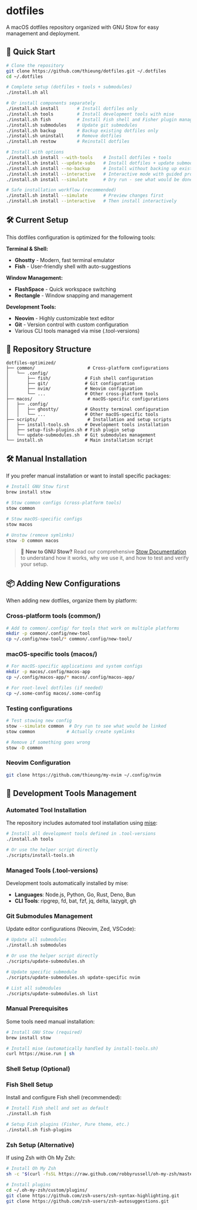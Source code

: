 # dotfiles

A macOS dotfiles repository organized with GNU Stow for easy management and deployment.

## 🚀 Quick Start

```bash
# Clone the repository
git clone https://github.com/thieung/dotfiles.git ~/.dotfiles
cd ~/.dotfiles

# Complete setup (dotfiles + tools + submodules)
./install.sh all

# Or install components separately
./install.sh install       # Install dotfiles only
./install.sh tools         # Install development tools with mise
./install.sh fish          # Install Fish shell and Fisher plugin manager
./install.sh submodules    # Update git submodules
./install.sh backup        # Backup existing dotfiles only
./install.sh uninstall     # Remove dotfiles
./install.sh restow        # Reinstall dotfiles

# Install with options
./install.sh install --with-tools    # Install dotfiles + tools
./install.sh install --update-subs   # Install dotfiles + update submodules
./install.sh install --no-backup     # Install without backing up existing files
./install.sh install --interactive   # Interactive mode with guided prompts
./install.sh install --simulate      # Dry run - see what would be done

# Safe installation workflow (recommended)
./install.sh install --simulate      # Preview changes first
./install.sh install --interactive   # Then install interactively
```

## 🛠️ Current Setup

This dotfiles configuration is optimized for the following tools:

**Terminal & Shell:**
- **Ghostty** - Modern, fast terminal emulator
- **Fish** - User-friendly shell with auto-suggestions

**Window Management:**
- **FlashSpace** - Quick workspace switching
- **Rectangle** - Window snapping and management

**Development Tools:**
- **Neovim** - Highly customizable text editor
- **Git** - Version control with custom configuration
- Various CLI tools managed via mise (.tool-versions)

## 📁 Repository Structure

```
dotfiles-optimized/
├── common/                    # Cross-platform configurations
│   └── .config/
│       ├── fish/             # Fish shell configuration
│       ├── git/              # Git configuration
│       ├── nvim/             # Neovim configuration
│       └── ...               # Other cross-platform tools
├── macos/                     # macOS-specific configurations
│   ├── .config/
│   │   ├── ghostty/          # Ghostty terminal configuration
│   │   └── ...               # Other macOS-specific tools
├── scripts/                   # Installation and setup scripts
│   ├── install-tools.sh      # Development tools installation
│   ├── setup-fish-plugins.sh # Fish plugin setup
│   └── update-submodules.sh  # Git submodules management
└── install.sh                # Main installation script
```

## 🛠️ Manual Installation

If you prefer manual installation or want to install specific packages:

```bash
# Install GNU Stow first
brew install stow

# Stow common configs (cross-platform tools)
stow common

# Stow macOS-specific configs
stow macos

# Unstow (remove symlinks)
stow -D common macos
```

> 📖 **New to GNU Stow?** Read our comprehensive [Stow Documentation](docs/STOW.md) to understand how it works, why we use it, and how to test and verify your setup.

## 📦 Adding New Configurations

When adding new dotfiles, organize them by platform:

### Cross-platform tools (common/)
```bash
# Add to common/.config/ for tools that work on multiple platforms
mkdir -p common/.config/new-tool
cp ~/.config/new-tool/* common/.config/new-tool/
```

### macOS-specific tools (macos/)
```bash
# For macOS-specific applications and system configs
mkdir -p macos/.config/macos-app
cp ~/.config/macos-app/* macos/.config/macos-app/

# For root-level dotfiles (if needed)
cp ~/.some-config macos/.some-config
```

### Testing configurations
```bash
# Test stowing new config
stow --simulate common  # Dry run to see what would be linked
stow common            # Actually create symlinks

# Remove if something goes wrong
stow -D common
```

### Neovim Configuration

```sh
git clone https://github.com/thieung/my-nvim ~/.config/nvim
```

## 🔧 Development Tools Management

### Automated Tool Installation

The repository includes automated tool installation using [mise](https://mise.jdx.dev/):

```bash
# Install all development tools defined in .tool-versions
./install.sh tools

# Or use the helper script directly
./scripts/install-tools.sh
```

### Managed Tools (.tool-versions)

Development tools automatically installed by mise:
- **Languages**: Node.js, Python, Go, Rust, Deno, Bun
- **CLI Tools**: ripgrep, fd, bat, fzf, jq, delta, lazygit, gh

### Git Submodules Management

Update editor configurations (Neovim, Zed, VSCode):

```bash
# Update all submodules
./install.sh submodules

# Or use the helper script directly
./scripts/update-submodules.sh

# Update specific submodule
./scripts/update-submodules.sh update-specific nvim

# List all submodules
./scripts/update-submodules.sh list
```

### Manual Prerequisites

Some tools need manual installation:

```bash
# Install GNU Stow (required)
brew install stow

# Install mise (automatically handled by install-tools.sh)
curl https://mise.run | sh
```

### Shell Setup (Optional)

### Fish Shell Setup

Install and configure Fish shell (recommended):
```bash
# Install Fish shell and set as default
./install.sh fish

# Setup Fish plugins (Fisher, Pure theme, etc.)
./install.sh fish-plugins
```

### Zsh Setup (Alternative)

If using Zsh with Oh My Zsh:
```bash
# Install Oh My Zsh
sh -c "$(curl -fsSL https://raw.github.com/robbyrussell/oh-my-zsh/master/tools/install.sh)"

# Install plugins
cd ~/.oh-my-zsh/custom/plugins/
git clone https://github.com/zsh-users/zsh-syntax-highlighting.git
git clone https://github.com/zsh-users/zsh-autosuggestions.git
```
